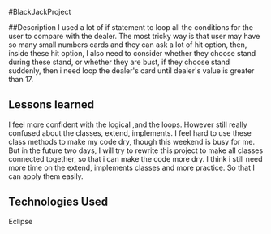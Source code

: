 #BlackJackProject

##Description
I used a lot of if statement to loop all the conditions for the user to compare with the dealer.
The most tricky way is that user may have so many small numbers cards and they can ask a lot of hit
option, then, inside these hit option, I also need to consider whether they choose stand during these stand, or
whether they are bust, if they choose stand suddenly, then i need loop the dealer's card until dealer's value is 
greater than 17.

## Lessons learned
I feel more confident with the logical ,and the loops. However still really confused about the classes, extend, implements.
I feel hard to use these class methods to make my code dry, though this weekend is busy for me. But in the future two days,
I will try to rewrite this project to make all classes connected together, so that i can make the code more dry.
I think i still need more time on the extend, implements classes and more practice. So that I can apply them easily.

## Technologies Used
Eclipse